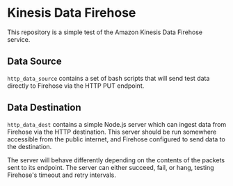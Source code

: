 # Kinesis Data Firehose 

This repository is a simple test of the Amazon Kinesis Data Firehose service. 

## Data Source
`http_data_source` contains a set of bash scripts that will send test data directly to Firehose via the HTTP PUT endpoint.

## Data Destination
`http_data_dest` contains a simple Node.js server which can ingest data from Firehose via the HTTP destination. This server should be run somewhere accessible from the public internet, and Firehose configured to send data to the destination. 

The server will behave differently depending on the contents of the packets sent to its endpoint. The server can either succeed, fail, or hang, testing Firehose's timeout and retry intervals.
